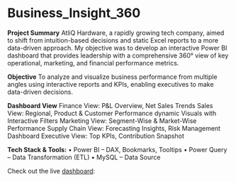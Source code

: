 # Business_Insight_360

**Project Summary**
AtliQ Hardware, a rapidly growing tech company, aimed to shift from intuition-based decisions and static Excel reports to a more data-driven approach. My objective was to develop an interactive Power BI dashboard that provides leadership with a comprehensive 360° view of key operational, marketing, and financial performance metrics.

**Objective**
To analyze and visualize business performance from multiple angles using interactive reports and KPIs, enabling executives to make data-driven decisions.

**Dashboard View**
Finance View: P&L Overview, Net Sales Trends
Sales View: Regional, Product & Customer Performance dynamic Visuals with Interactive Filters
Marketing View: Segment-Wise & Market-Wise Performance
Supply Chain View: Forecasting Insights, Risk Management Dashboard
Executive View: Top KPIs, Contribution Snapshot

**Tech Stack & Tools:**
• Power BI – DAX, Bookmarks, Tooltips
• Power Query – Data Transformation (ETL)
• MySQL – Data Source

Check out the live [dashboard]([url](https://app.powerbi.com/groups/8e73f1b9-ee6f-4316-9a34-e0050beac88f/reports/c5b50491-7b86-47d3-897f-d0512e306564/b4749f9f8ac4693d2860?experience=power-bi)):
